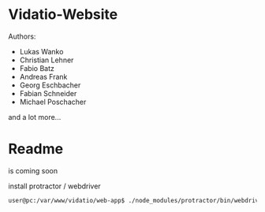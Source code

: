 # Vidatio-Website

Authors:
- Lukas Wanko
- Christian Lehner
- Fabio Batz
- Andreas Frank
- Georg Eschbacher
- Fabian Schneider
- Michael Poschacher

and a lot more...

# Readme
is coming soon

install protractor / webdriver
```sh
user@pc:/var/www/vidatio/web-app$ ./node_modules/protractor/bin/webdriver-manager update
  ```
